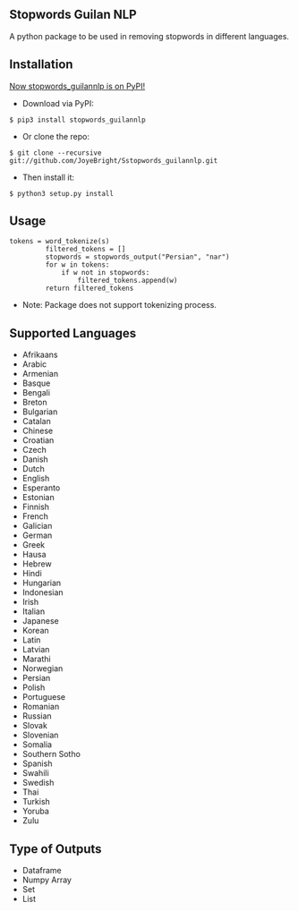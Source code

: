 ## Stopwords Guilan NLP

A python package to be used in removing stopwords in different languages.

## Installation

[Now stopwords_guilannlp is on PyPI!](https://pypi.org/project/stopwords-guilannlp)
<br>
   * Download via PyPI: 
   ```
   $ pip3 install stopwords_guilannlp
   ```
   * Or clone the repo: 
   ```
   $ git clone --recursive git://github.com/JoyeBright/Sstopwords_guilannlp.git
   ```
   * Then install it: 
   ```
   $ python3 setup.py install
   ```

## Usage
 ```
 tokens = word_tokenize(s)
          filtered_tokens = []
          stopwords = stopwords_output("Persian", "nar")
          for w in tokens:
              if w not in stopwords:
                  filtered_tokens.append(w)
          return filtered_tokens
 ```
 * Note: Package does not support tokenizing process.
## Supported Languages
  * Afrikaans
  * Arabic
  * Armenian
  * Basque
  * Bengali
  * Breton
  * Bulgarian
  * Catalan
  * Chinese
  * Croatian
  * Czech
  * Danish
  * Dutch
  * English
  * Esperanto
  * Estonian
  * Finnish
  * French
  * Galician
  * German
  * Greek
  * Hausa
  * Hebrew
  * Hindi
  * Hungarian
  * Indonesian
  * Irish
  * Italian
  * Japanese
  * Korean
  * Latin
  * Latvian
  * Marathi
  * Norwegian
  * Persian
  * Polish
  * Portuguese
  * Romanian
  * Russian
  * Slovak
  * Slovenian
  * Somalia
  * Southern Sotho
  * Spanish
  * Swahili
  * Swedish
  * Thai
  * Turkish
  * Yoruba
  * Zulu

## Type of Outputs
   * Dataframe
   * Numpy Array
   * Set
   * List
